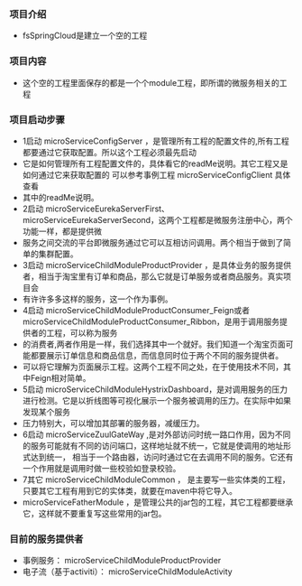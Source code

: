 ### 项目介绍
- fsSpringCloud是建立一个空的工程
### 项目内容
- 这个空的工程里面保存的都是一个个module工程，即所谓的微服务相关的工程
### 项目启动步骤
- 1启动 microServiceConfigServer ，是管理所有工程的配置文件的,所有工程都要通过它获取配置。所以这个工程必须最先启动
- 它是如何管理所有工程配置文件的，具体看它的readMe说明。其它工程又是如何通过它来获取配置的 可以参考事例工程 microServiceConfigClient 具体查看
- 其中的readMe说明。
- 2启动 microServiceEurekaServerFirst、microServiceEurekaServerSecond，这两个工程都是微服务注册中心，两个功能一样，都是提供微
- 服务之间交流的平台即微服务通过它可以互相访问调用。两个相当于做到了简单的集群配置。
- 3启动 microServiceChildModuleProductProvider ，是具体业务的服务提供者，相当于淘宝里有订单和商品，那么它就是订单服务或者商品服务。真实项目会
- 有许许多多这样的服务，这一个作为事例。
- 4启动 microServiceChildModuleProductConsumer_Feign或者microServiceChildModuleProductConsumer_Ribbon，是用于调用服务提供者的工程，可以称为服务
- 的消费者,两者作用是一样，我们选择其中一个就好。我们知道一个淘宝页面可能都要展示订单信息和商品信息，而信息同时位于两个不同的服务提供者。
- 可以将它理解为页面展示工程。这两个工程不同之处，在于使用技术不同，其中Feign相对简单。
- 5启动 microServiceChildModuleHystrixDashboard，是对调用服务的压力进行检测。它是以折线图等可视化展示一个服务被调用的压力。在实际中如果发现某个服务
- 压力特别大，可以增加其部署的服务器，减缓压力。
- 6启动 microServiceZuulGateWay ,是对外部访问时统一路口作用，因为不同的服务可能就有不同的访问端口，这样地址就不统一，它就是使调用的地址形式达到统一，
相当于一个路由器，访问时通过它在去调用不同的服务。它还有一个作用就是调用时做一些校验如登录校验。
- 7其它 microServiceChildModuleCommon ， 是主要写一些实体类的工程，只要其它工程有用到它的实体类，就要在maven中将它导入。
- microServiceFatherModule ，是管理公共的jar包的工程，其它工程都要继承它，这样就不要重复写这些常用的jar包。
### 目前的服务提供者
- 事例服务： microServiceChildModuleProductProvider
- 电子流（基于activiti）： microServiceChildModuleActivity